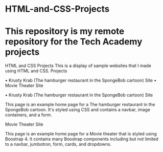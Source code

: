 # HTML-and-CSS-Projects
# This repository is my remote repository for the Tech Academy projects

HTML and CSS Projects
This is a display of sample websites that I made using HTML and CSS.
Projects


• Krusty Krab (The hamburger restaurant in the SpongeBob cartoon) Site
• Movie Theater Site


• Krusty Krab (The hamburger restaurant in the SpongeBob cartoon) Site

This page is an example home page for a The hamburger restaurant in the SpongeBob cartoon. It's styled using CSS and contains a navbar, image containers, and a form.


Movie Theater Site

This page is an example home page for a Movie theater that is styled using Boostrap 4. It contains many Boostrap components including but not limited to a navbar, jumbotron, form, cards, and dropdowns.
